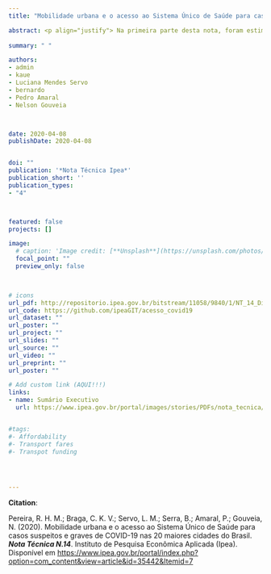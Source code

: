 ```yaml
---
title: "Mobilidade urbana e o acesso ao Sistema Único de Saúde para casos suspeitos e graves de COVID-19 nas 20 maiores cidades do Brasil"

abstract: <p align="justify"> Na primeira parte desta nota, foram estimadas para as 20 maiores cidades do Brasil quantas são e onde moram as pessoas mais vulneráveis (baixa renda e acima de 50 anos de idade) que (a) não conseguiriam acessar a pé em menos de 30 minutos pelo menos um estabelecimento que atende pelo SUS e que poderia fazer triagem e encaminhamento de pacientes suspeitos de COVID-19, e que (b) moram a uma distância maior do que 5 Km de um hospital com capacidade de internar pacientes em estado grave de insuficiência respiratória. Na segunda parte, este estudo traz ainda algumas estimativas do número de leitos de UTI adulto e respiradores por habitante na zona de captação de cada hospital. </p>
  
summary: " "

authors:
- admin
- kaue
- Luciana Mendes Servo
- bernardo
- Pedro Amaral
- Nelson Gouveia



date: 2020-04-08
publishDate: 2020-04-08


doi: ""
publication: '*Nota Técnica Ipea*'
publication_short: ''
publication_types:
- "4"



featured: false
projects: []

image:
  # caption: 'Image credit: [**Unsplash**](https://unsplash.com/photos/jdD8gXaTZsc)'
  focal_point: ""
  preview_only: false


  
# icons
url_pdf: http://repositorio.ipea.gov.br/bitstream/11058/9840/1/NT_14_Dirur_Mobilidade%20urbana%20e%20o%20acesso%20ao%20Sistema%20%c3%9anico%20de%20Sa%c3%bade.pdf
url_code: https://github.com/ipeaGIT/acesso_covid19
url_dataset: ""
url_poster: ""
url_project: ""
url_slides: ""
url_source: ""
url_video: ""
url_preprint: ""
url_poster: ""

# Add custom link (AQUI!!!)
links:
- name: Sumário Executivo
  url: https://www.ipea.gov.br/portal/images/stories/PDFs/nota_tecnica/200409_nota_tecnica_sumex_14.pdf


#tags:
#- Affordability
#- Transport fares
#- Transpot funding




---
```


__Citation__:

Pereira, R. H. M.; Braga, C. K. V.; Servo, L. M.; Serra, B.; Amaral, P.; Gouveia, N. (2020). Mobilidade urbana e o acesso ao Sistema Único de Saúde para casos suspeitos e graves de COVID-19 nas 20 maiores cidades do Brasil. ***Nota Técnica N.14***. Instituto de Pesquisa Econômica Aplicada (Ipea). Disponível em https://www.ipea.gov.br/portal/index.php?option=com_content&view=article&id=35442&Itemid=7
